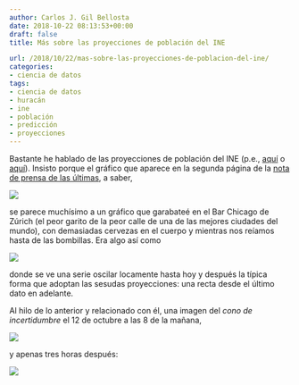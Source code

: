 ```yaml
---
author: Carlos J. Gil Bellosta
date: 2018-10-22 08:13:53+00:00
draft: false
title: Más sobre las proyecciones de población del INE

url: /2018/10/22/mas-sobre-las-proyecciones-de-poblacion-del-ine/
categories:
- ciencia de datos
tags:
- ciencia de datos
- huracán
- ine
- población
- predicción
- proyecciones
---
```


Bastante he hablado de las proyecciones de población del INE (p.e., [aquí](https://www.datanalytics.com/2011/10/10/las-proyecciones-de-la-poblacion-de-espana-a-corto-plazo-del-ine-no-valen-para-un-carajo/) o [aquí](https://www.datanalytics.com/2014/10/30/y-si-no-se-mantuvieran/)). Insisto porque el gráfico que aparece en la segunda página de la [nota de prensa de las últimas](http://www.ine.es/prensa/pp_2018_2068.pdf), a saber,

![](/wp-uploads/2018/10/proyecciones_poblacion_ine.png)


se parece muchísimo a un gráfico que garabateé en el Bar Chicago de Zúrich (el peor garito de la peor calle de una de las mejores ciudades del mundo), con demasiadas cervezas en el cuerpo y mientras nos reíamos hasta de las bombillas. Era algo así como

![](/wp-uploads/2018/10/proyecciones_poblacion_ine_2.png)


donde se ve una serie oscilar locamente hasta hoy y después la típica forma que adoptan las sesudas proyecciones: una recta desde el último dato en adelante.

Al hilo de lo anterior y relacionado con él, una imagen del _cono de incertidumbre_ el 12 de octubre a las 8 de la mañana,

![](/wp-uploads/2018/10/leslie_2.jpg)


y apenas tres horas después:

![](/wp-uploads/2018/10/leslie_1.jpg)


